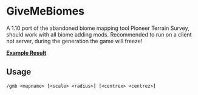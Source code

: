 # GiveMeBiomes
A 1.10 port of the abandoned biome mapping tool Pioneer Terrain Survey, should work with all biome adding mods.
Recommended to run on a client not server, during the generation the game will freeze!

**[Example Result](https://phit.github.io/GiveMeBiomes/)**

## Usage

`/gmb <mapname> [<scale> <radius>] [<centrex> <centrez>]`
